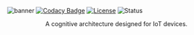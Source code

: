 ![banner](https://raw.githubusercontent.com/teixeirazeus/Nanocortex/main/readme_assets/banner.png)
[![Codacy Badge](https://app.codacy.com/project/badge/Grade/d4c5c4fa0b87489eaaa8b5b8b127c668)](https://app.codacy.com/gh/teixeirazeus/Nanocortex/dashboard?utm_source=gh&utm_medium=referral&utm_content=&utm_campaign=Badge_grade) [![License](https://raw.githubusercontent.com/teixeirazeus/Nanocortex/main/readme_assets/mit.svg)](http://opensource.org/licenses/MIT) ![Status](https://img.shields.io/badge/status-in%20development-yellow)

<p align="center">
  <p align="center">
    A cognitive architecture designed for IoT devices.
    <br />
    </p>
</p>